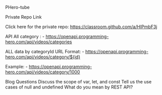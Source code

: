 PHero-tube

Private Repo Link

Click here for the private repo: https://classroom.github.com/a/HIPmbF3j

API
All category : - https://openapi.programming-hero.com/api/videos/categories

ALL data by categoryId
URL Format: - https://openapi.programming-hero.com/api/videos/category/${id}

Example: - https://openapi.programming-hero.com/api/videos/category/1000

Blog Questions
Discuss the scope of var, let, and const
Tell us the use cases of null and undefined
What do you mean by REST API?
